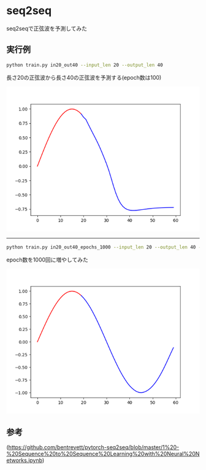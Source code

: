 # seq2seq
seq2seqで正弦波を予測してみた

## 実行例
```bash
python train.py in20_out40 --input_len 20 --output_len 40
```
長さ20の正弦波から長さ40の正弦波を予測する(epoch数は100)

![in20_out40.png](result/in20_out40.png)

___

```bash
python train.py in20_out40_epochs_1000 --input_len 20 --output_len 40 --epochs 1000
```
epoch数を1000回に増やしてみた

![in20_out40_epochs_1000.png](result/in20_out40_epochs1000.png)


## 参考
(https://github.com/bentrevett/pytorch-seq2seq/blob/master/1%20-%20Sequence%20to%20Sequence%20Learning%20with%20Neural%20Networks.ipynb)
